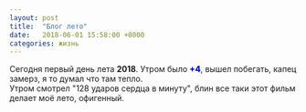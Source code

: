 ```yaml
---
layout: post
title:  "Блог лето"
date:   2018-06-01 15:58:00 +0000
categories: жизнь
---
```

 Сегодня первый день лета <strong>2018</strong>. Утром было <span style="color:blue; font-weight:800">+4</span>, вышел побегать, капец замерз, я то думал что там тепло.<br/>
 Утром смотрел "128 ударов сердца в минуту", блин все таки этот фильм делает моё лето, офигенный.

  <br/>
  <br/>
 <br/>
  <br/>
 <br/>
  <br/>
 <br/>
  <br/>
 <br/>
  <br/>

